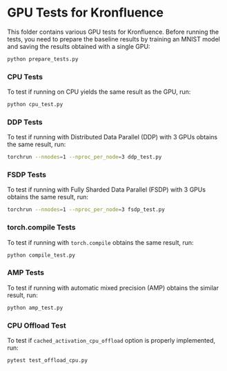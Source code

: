 # GPU Tests for Kronfluence

This folder contains various GPU tests for Kronfluence. Before running the tests, you need to prepare the 
baseline results by training an MNIST model and saving the results obtained with a single GPU:
```bash
python prepare_tests.py
```

### CPU Tests
To test if running on CPU yields the same result as the GPU, run:
```bash
python cpu_test.py
```

### DDP Tests
To test if running with Distributed Data Parallel (DDP) with 3 GPUs obtains the same result, run:
```bash
torchrun --nnodes=1 --nproc_per_node=3 ddp_test.py
```

### FSDP Tests
To test if running with Fully Sharded Data Parallel (FSDP) with 3 GPUs obtains the same result, run:
```bash
torchrun --nnodes=1 --nproc_per_node=3 fsdp_test.py
```

### torch.compile Tests
To test if running with `torch.compile` obtains the same result, run:
```bash
python compile_test.py
```

### AMP Tests
To test if running with automatic mixed precision (AMP) obtains the similar result, run:
```bash
python amp_test.py
```

### CPU Offload Test
To test if `cached_activation_cpu_offload` option is properly implemented, run:
```bash
pytest test_offload_cpu.py
```